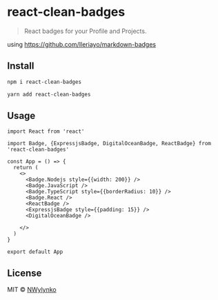 # react-clean-badges

> React badges for your Profile and Projects.

using https://github.com/Ileriayo/markdown-badges

## Install

```bash
npm i react-clean-badges
```

```bash
yarn add react-clean-badges
```

## Usage

```tsx
import React from 'react'

import Badge, {ExpressjsBadge, DigitalOceanBadge, ReactBadge} from 'react-clean-badges'

const App = () => {
  return (
    <>
      <Badge.Nodejs style={{width: 200}} />
      <Badge.JavaScript />
      <Badge.TypeScript style={{borderRadius: 10}} />
      <Badge.React />
      <ReactBadge />
      <ExpressjsBadge style={{padding: 15}} />
      <DigitalOceanBadge />

    </>
  )
}

export default App
```

## License

MIT © [NWylynko](https://github.com/NWylynko)
